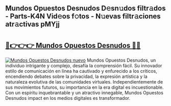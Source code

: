 ## Mundos Opuestos Desnudos D𝚎sn𝚞dos filtr𝚊dos - Parts-K4N Vid𝚎os f𝚘tos - N𝚞evas filtr𝚊ciones atr𝚊ctivas pMYjj

# <h2><a href="http://mb6ov6a.tromn.icu/?c=Mundos+Opuestos+Desnudos">🔗👉👉👉 Mundos Opuestos Desnudos 🔗🔗</a></h2>

[![Mundos Opuestos Desnudos nuevo](https://i.imgur.com/pEAQMta.gif)](http://mb6ov6a.tromn.icu/?c=Mundos+Opuestos+Desnudos)
Mundos Opuestos Desnudos, un individuo intrigante y complejo, desafía la comprensión fácil. Su innovador estilo de comunicación en línea ha cautivado y enfurecido a los críticos, encendiendo debates sobre la privacidad, la expresión artística y la naturaleza evolutiva de las comunidades virtuales. Independientemente de sus movimientos futuros, su importancia en la era digital es incuestionable. Con un espíritu inquebrantable y un atractivo innegable, Mundos Opuestos Desnudos impact en los medios digitales es transformador.
